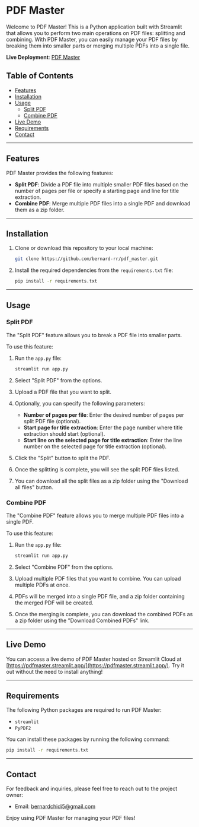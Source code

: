 # PDF Master

Welcome to PDF Master! This is a Python application built with Streamlit that allows you to perform two main operations on PDF files: splitting and combining. With PDF Master, you can easily manage your PDF files by breaking them into smaller parts or merging multiple PDFs into a single file.

**Live Deployment**: [PDF Master](https://pdfmaster.streamlit.app/)

## Table of Contents

- [Features](#features)
- [Installation](#installation)
- [Usage](#usage)
  - [Split PDF](#split-pdf)
  - [Combine PDF](#combine-pdf)
- [Live Demo](#live-demo)
- [Requirements](#requirements)
- [Contact](#contact)

---

## Features

PDF Master provides the following features:

- **Split PDF**: Divide a PDF file into multiple smaller PDF files based on the number of pages per file or specify a starting page and line for title extraction.
- **Combine PDF**: Merge multiple PDF files into a single PDF and download them as a zip folder.

---

## Installation

1. Clone or download this repository to your local machine:

   ```bash
   git clone https://github.com/bernard-rr/pdf_master.git
   ```

1. Install the required dependencies from the `requirements.txt` file:

   ```bash
   pip install -r requirements.txt
   ```

---

## Usage

### Split PDF

The "Split PDF" feature allows you to break a PDF file into smaller parts.

To use this feature:

1. Run the `app.py` file:

   ```bash
   streamlit run app.py
   ```

2. Select "Split PDF" from the options.

3. Upload a PDF file that you want to split.

4. Optionally, you can specify the following parameters:
   - **Number of pages per file**: Enter the desired number of pages per split PDF file (optional).
   - **Start page for title extraction**: Enter the page number where title extraction should start (optional).
   - **Start line on the selected page for title extraction**: Enter the line number on the selected page for title extraction (optional).

5. Click the "Split" button to split the PDF.

6. Once the splitting is complete, you will see the split PDF files listed.

7. You can download all the split files as a zip folder using the "Download all files" button.

### Combine PDF

The "Combine PDF" feature allows you to merge multiple PDF files into a single PDF.

To use this feature:

1. Run the `app.py` file:

   ```bash
   streamlit run app.py
   ```

2. Select "Combine PDF" from the options.

3. Upload multiple PDF files that you want to combine. You can upload multiple PDFs at once.

4. PDFs will be merged into a single PDF file, and a zip folder containing the merged PDF will be created.

5. Once the merging is complete, you can download the combined PDFs as a zip folder using the "Download Combined PDFs" link.

---

## Live Demo

You can access a live demo of PDF Master hosted on Streamlit Cloud at [https://pdfmaster.streamlit.app/](https://pdfmaster.streamlit.app/). Try it out without the need to install anything!

---

## Requirements

The following Python packages are required to run PDF Master:

- `streamlit`
- `PyPDF2`

You can install these packages by running the following command:

```bash
pip install -r requirements.txt
```

---

## Contact

For feedback and inquiries, please feel free to reach out to the project owner:

- Email: [bernardchidi5@gmail.com](mailto:bernardchidi5@gmail.com?subject=Feedback%20on%20PDF%20Master%20App)

Enjoy using PDF Master for managing your PDF files!
